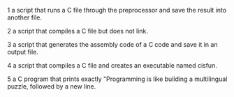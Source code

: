 1  a script that runs a C file through the preprocessor and save the result into another file.

2 a script that compiles a C file but does not link.

3 a script that generates the assembly code of a C code and save it in an output file.

4  a script that compiles a C file and creates an executable named cisfun.

5 a C program that prints exactly "Programming is like building a multilingual puzzle, followed by a new line.
